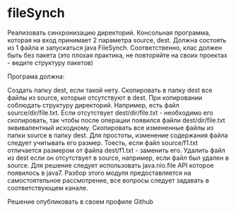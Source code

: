 # fileSynch
Реализовать синхронизацию директорий. Консольная программа, которая на вход принимает 2 параметра source, dest. Должна состоять из 1 файла и запускаться java FileSynch. Соответственно, клас должен быть без пакета (это плохая практика, не повторяйте на своих проектах - ведите структуру пакетов)

Програма должна:

Создать папку dest, если такой нету.
Скопировать в папку dest все файлы из source, которые отсутствуют в dest. При копировании соблюдать структуру директорий. Например, есть файл source/dir/file.txt. Если отсутствует dest/dir/file.txt - необходимо его скопировать, так чтобы после операции появился файли dest/dir/file.txt эквивалентный исходному.
Скопировать все измененные файлы из папки source в папку dest. Для простоты, изменение содержания файла следует учитывать его размер. Тоесть, если файл source/f1.txt отличается размером от файла dest/f1.txt - заменить его.
Удалить файл из dest если он отсутствует в source, например, если файл был удален в source.
Для решение следует использовать java.nio.file API которое появилось в java7. Разбор этого модуля предоставляется на самостоятельное рассмотрение, все вопросы следует задавать в соответствующем канале. 

Решение опубликовать в своем профиле Github